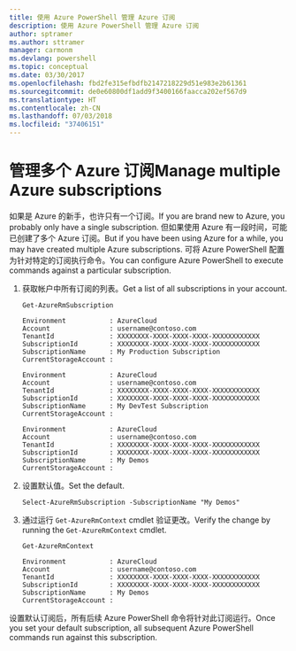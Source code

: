 ```yaml
---
title: 使用 Azure PowerShell 管理 Azure 订阅
description: 使用 Azure PowerShell 管理 Azure 订阅
author: sptramer
ms.author: sttramer
manager: carmonm
ms.devlang: powershell
ms.topic: conceptual
ms.date: 03/30/2017
ms.openlocfilehash: fbd2fe315efbdfb2147218229d51e983e2b61361
ms.sourcegitcommit: de0e60800df1add9f3400166faacca202ef567d9
ms.translationtype: HT
ms.contentlocale: zh-CN
ms.lasthandoff: 07/03/2018
ms.locfileid: "37406151"
---
```

# <a name="manage-multiple-azure-subscriptions"></a><span data-ttu-id="0edc8-103">管理多个 Azure 订阅</span><span class="sxs-lookup"><span data-stu-id="0edc8-103">Manage multiple Azure subscriptions</span></span>

<span data-ttu-id="0edc8-104">如果是 Azure 的新手，也许只有一个订阅。</span><span class="sxs-lookup"><span data-stu-id="0edc8-104">If you are brand new to Azure, you probably only have a single subscription.</span></span> <span data-ttu-id="0edc8-105">但如果使用 Azure 有一段时间，可能已创建了多个 Azure 订阅。</span><span class="sxs-lookup"><span data-stu-id="0edc8-105">But if you have been using Azure for a while, you may have created multiple Azure subscriptions.</span></span> <span data-ttu-id="0edc8-106">可将 Azure PowerShell 配置为针对特定的订阅执行命令。</span><span class="sxs-lookup"><span data-stu-id="0edc8-106">You can configure Azure PowerShell to execute commands against a particular subscription.</span></span>

1. <span data-ttu-id="0edc8-107">获取帐户中所有订阅的列表。</span><span class="sxs-lookup"><span data-stu-id="0edc8-107">Get a list of all subscriptions in your account.</span></span>

    ```azurepowershell-interactive
    Get-AzureRmSubscription
    ```

    ```output
    Environment           : AzureCloud
    Account               : username@contoso.com
    TenantId              : XXXXXXXX-XXXX-XXXX-XXXX-XXXXXXXXXXXX
    SubscriptionId        : XXXXXXXX-XXXX-XXXX-XXXX-XXXXXXXXXXXX
    SubscriptionName      : My Production Subscription
    CurrentStorageAccount :

    Environment           : AzureCloud
    Account               : username@contoso.com
    TenantId              : XXXXXXXX-XXXX-XXXX-XXXX-XXXXXXXXXXXX
    SubscriptionId        : XXXXXXXX-XXXX-XXXX-XXXX-XXXXXXXXXXXX
    SubscriptionName      : My DevTest Subscription
    CurrentStorageAccount :

    Environment           : AzureCloud
    Account               : username@contoso.com
    TenantId              : XXXXXXXX-XXXX-XXXX-XXXX-XXXXXXXXXXXX
    SubscriptionId        : XXXXXXXX-XXXX-XXXX-XXXX-XXXXXXXXXXXX
    SubscriptionName      : My Demos
    CurrentStorageAccount :
    ```

2. <span data-ttu-id="0edc8-108">设置默认值。</span><span class="sxs-lookup"><span data-stu-id="0edc8-108">Set the default.</span></span>

    ```azurepowershell-interactive
    Select-AzureRmSubscription -SubscriptionName "My Demos"
    ```

3. <span data-ttu-id="0edc8-109">通过运行 `Get-AzureRmContext` cmdlet 验证更改。</span><span class="sxs-lookup"><span data-stu-id="0edc8-109">Verify the change by running the `Get-AzureRmContext` cmdlet.</span></span>

    ```azurepowershell-interactive
    Get-AzureRmContext
    ```

    ```output
    Environment           : AzureCloud
    Account               : username@contoso.com
    TenantId              : XXXXXXXX-XXXX-XXXX-XXXX-XXXXXXXXXXXX
    SubscriptionId        : XXXXXXXX-XXXX-XXXX-XXXX-XXXXXXXXXXXX
    SubscriptionName      : My Demos
    CurrentStorageAccount :
    ```

<span data-ttu-id="0edc8-110">设置默认订阅后，所有后续 Azure PowerShell 命令将针对此订阅运行。</span><span class="sxs-lookup"><span data-stu-id="0edc8-110">Once you set your default subscription, all subsequent Azure PowerShell commands run against this subscription.</span></span>
